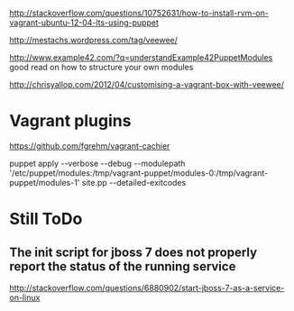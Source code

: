 http://stackoverflow.com/questions/10752631/how-to-install-rvm-on-vagrant-ubuntu-12-04-lts-using-puppet

http://mestachs.wordpress.com/tag/veewee/

http://www.example42.com/?q=understandExample42PuppetModules
good read on how to structure your own modules


http://chrisyallop.com/2012/04/customising-a-vagrant-box-with-veewee/

# Vagrant plugins #
https://github.com/fgrehm/vagrant-cachier


puppet apply --verbose --debug --modulepath '/etc/puppet/modules:/tmp/vagrant-puppet/modules-0:/tmp/vagrant-puppet/modules-1' site.pp --detailed-exitcodes

# Still ToDo #
## The init script for jboss 7 does not properly report the status of the running service ##
http://stackoverflow.com/questions/6880902/start-jboss-7-as-a-service-on-linux